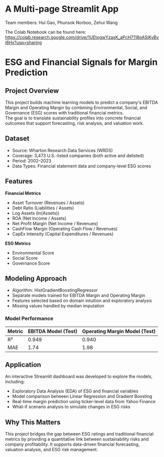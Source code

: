 # A Multi-page Streamlit App

Team members: Hui Gao, Phunsok Norboo, Zehui Wang

The Colab Notebook can be found here:
https://colab.research.google.com/drive/1UEtogwYzasK_aPcH7118oASjKyBvi6Hx?usp=sharing

# ESG and Financial Signals for Margin Prediction

## Project Overview

This project builds machine learning models to predict a company's EBITDA Margin and Operating Margin by combining Environmental, Social, and Governance (ESG) scores with traditional financial metrics.  
The goal is to translate sustainability profiles into concrete financial outcomes that support forecasting, risk analysis, and valuation work.

## Dataset

- Source: Wharton Research Data Services (WRDS)
- Coverage: 3,473 U.S.-listed companies (both active and delisted)
- Period: 2002–2023
- Data Types: Financial statement data and company-level ESG scores

## Features

**Financial Metrics**  
- Asset Turnover (Revenues / Assets)  
- Debt Ratio (Liabilities / Assets)  
- Log Assets (ln(Assets))  
- ROA (Net Income / Assets)  
- Net Profit Margin (Net Income / Revenues)  
- CashFlow Margin (Operating Cash Flow / Revenues)  
- CapEx Intensity (Capital Expenditures / Revenues)

**ESG Metrics**  
- Environmental Score  
- Social Score  
- Governance Score  

## Modeling Approach

- Algorithm: HistGradientBoostingRegressor
- Separate models trained for EBITDA Margin and Operating Margin
- Features selected based on domain intuition and exploratory analysis
- Missing values handled by median imputation

### Model Performance

| Metric           | EBITDA Model (Test) | Operating Margin Model (Test) |
|------------------|---------------------|-------------------------------|
| R²               | 0.949               | 0.940                         |
| MAE              | 1.74                | 1.98                          |

## Application

An interactive Streamlit dashboard was developed to explore the models, including:
- Exploratory Data Analysis (EDA) of ESG and financial variables
- Model comparison between Linear Regression and Gradient Boosting
- Real-time margin prediction using ticker-level data from Yahoo Finance
- What-if scenario analysis to simulate changes in ESG risks

## Why This Matters

This project bridges the gap between ESG ratings and traditional financial metrics by providing a quantitative link between sustainability risks and company profitability. It supports data-driven financial forecasting, valuation analysis, and ESG risk management.
